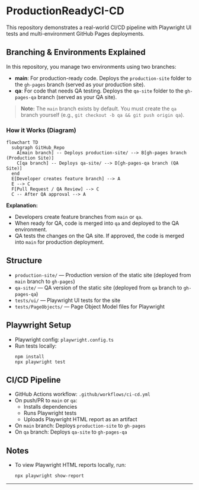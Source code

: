 # ProductionReadyCI-CD

This repository demonstrates a real-world CI/CD pipeline with Playwright UI tests and multi-environment GitHub Pages deployments.

## Branching & Environments Explained

In this repository, you manage two environments using two branches:

- **main**: For production-ready code. Deploys the `production-site` folder to the `gh-pages` branch (served as your production site).
- **qa**: For code that needs QA testing. Deploys the `qa-site` folder to the `gh-pages-qa` branch (served as your QA site).

> **Note:** The `main` branch exists by default. You must create the `qa` branch yourself (e.g., `git checkout -b qa && git push origin qa`).

### How it Works (Diagram)

```mermaid
flowchart TD
  subgraph GitHub_Repo
    A[main branch] -- Deploys production-site/ --> B[gh-pages branch (Production Site)]
    C[qa branch] -- Deploys qa-site/ --> D[gh-pages-qa branch (QA Site)]
  end
  E[Developer creates feature branch] --> A
  E --> C
  F[Pull Request / QA Review] --> C
  C -- After QA approval --> A
```

**Explanation:**

- Developers create feature branches from `main` or `qa`.
- When ready for QA, code is merged into `qa` and deployed to the QA environment.
- QA tests the changes on the QA site. If approved, the code is merged into `main` for production deployment.

## Structure

- `production-site/` — Production version of the static site (deployed from `main` branch to `gh-pages`)
- `qa-site/` — QA version of the static site (deployed from `qa` branch to `gh-pages-qa`)
- `tests/ui/` — Playwright UI tests for the site
- `tests/PageObjects/` — Page Object Model files for Playwright

## Playwright Setup

- Playwright config: `playwright.config.ts`
- Run tests locally:
  ```
  npm install
  npx playwright test
  ```

## CI/CD Pipeline

- GitHub Actions workflow: `.github/workflows/ci-cd.yml`
- On push/PR to `main` or `qa`:
  - Installs dependencies
  - Runs Playwright tests
  - Uploads Playwright HTML report as an artifact
- On `main` branch: Deploys `production-site` to `gh-pages`
- On `qa` branch: Deploys `qa-site` to `gh-pages-qa`

## Notes

- To view Playwright HTML reports locally, run:
  ```
  npx playwright show-report
  ```

---
